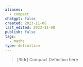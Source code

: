 ```yaml
---
aliases:
  - compact
chatgpt: false
created: 2023-11-08
last_edited: 2023-11-08
publish: false
tags:
  - maths
type: definition
---
```

>[!tldr] Compact
>Definition here

